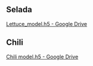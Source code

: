 ## Selada

[Lettuce_model.h5 - Google Drive](https://drive.google.com/drive/folders/17hYTZa01ew0khq3pFnaP-JnYed61N233?usp=drive_link)

## Chili
[Chili model.h5 - Google Drive](https://drive.google.com/drive/folders/1v7kr_tUmMbpp98X1Yb_N19rYgoIdJAk3?usp=sharing)
